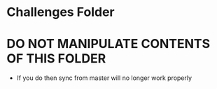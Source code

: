 # Challenges Folder

# DO NOT MANIPULATE CONTENTS OF THIS FOLDER 
- If you do then sync from master will no longer work properly